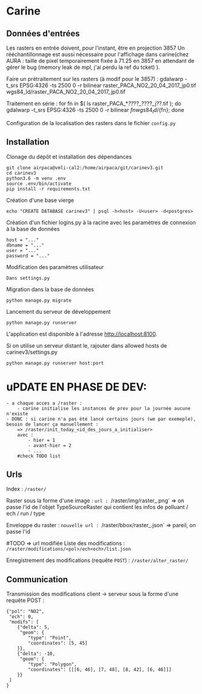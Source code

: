# Carine

  
## Données d'entrées

Les rasters en entrée doivent, pour l'instant, être en projection 3857
Un rééchantillonnage est aussi nécessaire pour l'affichage dans carine(chez AURA : taille de pixel temporairement fixée à 71.25 en 3857 en attendant de gérer le bug (memory leak de mpl, j'ai perdu la ref du tcket) ).

Faire un prétraitement sur les rasters (à modif pour le 3857) :
    gdalwarp -t_srs EPSG:4326 -ts 2500 0 -r bilinear raster_PACA_NO2_20_04_2017_jp0.tif wgs84_ld/raster_PACA_NO2_20_04_2017_jp0.tif

Traitement en série :
    for fn in $( ls raster_PACA_*_??_??_????_j??.tif ); do gdalwarp -t_srs EPSG:4326 -ts 2500 0 -r bilinear ${fn}  wgs84_ld/${fn}; done

Configuration de la localisation des rasters dans le fichier `config.py`


## Installation

Clonage du dépôt et installation des dépendances

    git clone airpaca@vmli-cal2:/home/airpaca/git/carinev3.git
    cd carinev3
    python3.6 -m venv .env
    source .env/bin/activate
    pip install -r requirements.txt

Création d'une base vierge

    echo "CREATE DATABASE carinev3" | psql -h<host> -U<user> -d<postgres>

Création d'un fichier logins.py à la racine avec les paramètres de connexion à la base de données

    host = "..."
    dbname = "..."
    user = "..."
    password = "..."
     
  
Modification des paramètres utilisateur 
    
    Dans settings.py

Migration dans la base de données

    python manage.py migrate
    
Lancement du serveur de développement

    python manage.py runserver

L'application est disponible à l'adresse [http://localhost:8100](http://localhost:8100).

Si on utilise un serveur distant le, rajouter dans allowed hosts de carinev3/settings.py

    python manage.py runserver host:port
    
# uPDATE EN PHASE DE DEV:
    - a chaque acces a /raster :
        - carine initialise les instances de prev pour la journée aucune n'existe
    - DONC : si carine n'a pas été lancé certains jours (we par exemeple), besoin de lancer ça manuellement :
        => /raster/init_today_<id_des_jours_a_initialiser>
        avec :
            - hier = 1
            - avant-hier = 2
            - ...
        #check TODO list

    
## Urls

Index : `/raster/`

Raster sous la forme d'une image : `url : `/raster/img/raster_<id>.png`
=> on passe l'id de l'objet TypeSourceRaster qui contient les infos de polluant / ech / run / type 

Enveloppe du raster : `nouvelle url : `/raster/bbox/raster_<id>.json`
=> pareil, on passe l'id

#TODO => url modifiée
Liste des modifications : `/raster/modifications/<pol>/ech<ech>/list.json`
    
Enregistrement des modifications (requête `POST`) : `/raster/alter_raster/`

## Communication

Transmission des modifications client -> serveur sous la forme d'une requête 
POST :

    {"pol": "NO2", 
     "ech": 0, 
     "modifs": [
        {"delta": 5, 
         "geom": {
            "type": "Point", 
            "coordinates": [5, 45]
        }},
        {"delta": -10, 
         "geom": {
            "type": "Polygon", 
            "coordinates": [[[6, 46], [7, 48], [8, 42], [6, 46]]]
        }}
     ]
    }
    
    